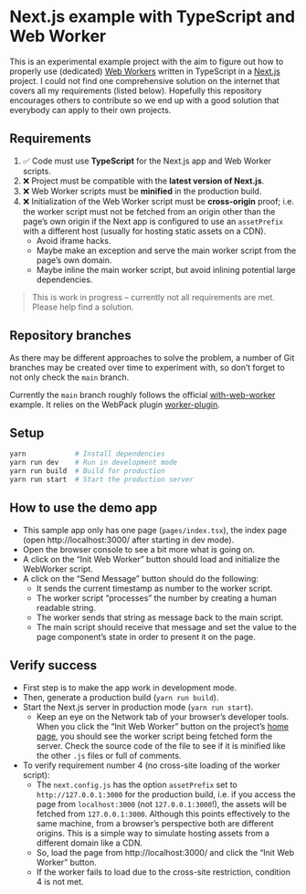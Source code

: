 # Next.js example with TypeScript and Web Worker

This is an experimental example project with the aim to figure out how to properly use (dedicated) [Web Workers](https://developer.mozilla.org/en-US/docs/Web/API/Web_Workers_API) written in TypeScript in a [Next.js](https://nextjs.org/) project. I could not find one comprehensive solution on the internet that covers all my requirements (listed below). Hopefully this repository encourages others to contribute so we end up with a good solution that everybody can apply to their own projects.


## Requirements

1. ✅ Code must use **TypeScript** for the Next.js app and Web Worker scripts.
2. ❌ Project must be compatible with the **latest version of Next.js**.
3. ❌ Web Worker scripts must be **minified** in the production build.
4. ❌ Initialization of the Web Worker script must be **cross-origin** proof; i.e. the worker script must not be fetched from an origin other than the page’s own origin if the Next app is configured to use an `assetPrefix` with a different host (usually for hosting static assets on a CDN).
	- Avoid iframe hacks.
	- Maybe make an exception and serve the main worker script from the page’s own domain.
	- Maybe inline the main worker script, but avoid inlining potential large dependencies.

> This is work in progress – currently not all requirements are met. Please help find a solution.


## Repository branches

As there may be different approaches to solve the problem, a number of Git branches may be created over time to experiment with, so don’t forget to not only check the `main` branch.

Currently the `main` branch roughly follows the official [with-web-worker](https://github.com/vercel/next.js/tree/canary/examples/with-web-worker) example. It relies on the WebPack plugin [worker-plugin](https://github.com/GoogleChromeLabs/worker-plugin).


## Setup

```sh
yarn            # Install dependencies
yarn run dev    # Run in development mode
yarn run build  # Build for production
yarn run start  # Start the production server
```


## How to use the demo app

- This sample app only has one page (`pages/index.tsx`), the index page (open http://localhost:3000/ after starting in dev mode).
- Open the browser console to see a bit more what is going on.
- A click on the “Init Web Worker” button should load and initialize the WebWorker script.
- A click on the “Send Message” button should do the following:
	- It sends the current timestamp as number to the worker script.
	- The worker script “processes” the number by creating a human readable string.
	- The worker sends that string as message back to the main script.
	- The main script should receive that message and set the value to the page component’s state in order to present it on the page.


## Verify success

- First step is to make the app work in development mode.
- Then, generate a production build (`yarn run build`).
- Start the Next.js server in production mode (`yarn run start`).
	- Keep an eye on the Network tab of your browser’s developer tools. When you click the “Init Web Worker” button on the project’s [home page](http://localhost:3000/), you should see the worker script being fetched form the server. Check the source code of the file to see if it is minified like the other `.js` files or full of comments.
- To verify requirement number 4 (no cross-site loading of the worker script):
	- The `next.config.js` has the option `assetPrefix` set to `http://127.0.0.1:3000` for the production build, i.e. if you access the page from `localhost:3000` (not `127.0.0.1:3000`!), the assets will be fetched from `127.0.0.1:3000`. Although this points effectively to the same machine, from a browser’s perspective both are different origins. This is a simple way to simulate hosting assets from a different domain like a CDN.
	- So, load the page from http://localhost:3000/ and click the “Init Web Worker” button.
	- If the worker fails to load due to the cross-site restriction, condition 4 is not met.

